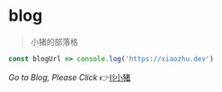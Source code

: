 # blog

> 小猪的部落格

```typescript
const blogUrl => console.log('https://xiaozhu.dev')
```

*Go to Blog, Please Click* 👉[⛓小猪](https://xiaozhu.dev)
